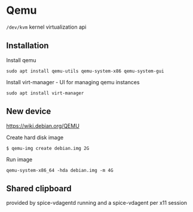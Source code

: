 # Qemu

`/dev/kvm` kernel virtualization api


## Installation
Install qemu
```
sudo apt install qemu-utils qemu-system-x86 qemu-system-gui
```

Install virt-manager - UI for managing qemu instances
```
sudo apt install virt-manager
```

## New device
https://wiki.debian.org/QEMU

Create hard disk image
```
$ qemu-img create debian.img 2G
```


Run image
```
qemu-system-x86_64 -hda debian.img -m 4G
```

## Shared clipboard
provided by spice-vdagentd running and a spice-vdagent per x11 session
